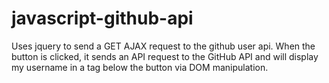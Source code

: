 # javascript-github-api
Uses jquery to send a GET AJAX request to the github user api. When the button is clicked, it sends an API request to the GitHub API and will display my username in a tag below the button via DOM manipulation.
